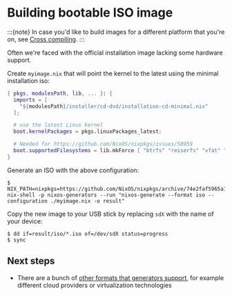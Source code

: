 # Building bootable ISO image

:::{note}
In case you'd like to build images for a different platform that you're on, see [Cross compiling](https://github.com/nix-community/nixos-generators#cross-compiling).
:::

Often we're faced with the official installation image lacking some hardware support.

Create `myimage.nix` that will point the kernel to the latest using the minimal installation iso:

```nix
{ pkgs, modulesPath, lib, ... }: {
  imports = [
    "${modulesPath}/installer/cd-dvd/installation-cd-minimal.nix"
  ];

  # use the latest Linux kernel
  boot.kernelPackages = pkgs.linuxPackages_latest;

  # Needed for https://github.com/NixOS/nixpkgs/issues/58959
  boot.supportedFilesystems = lib.mkForce [ "btrfs" "reiserfs" "vfat" "f2fs" "xfs" "ntfs" "cifs" ];
}
```

Generate an ISO with the above configuration:

```shell-session
$ NIX_PATH=nixpkgs=https://github.com/NixOS/nixpkgs/archive/74e2faf5965a12e8fa5cff799b1b19c6cd26b0e3.tar.gz nix-shell -p nixos-generators --run "nixos-generate --format iso --configuration ./myimage.nix -o result"
```

Copy the new image to your USB stick by replacing `sdX` with the name of your device:

```shell-session
$ dd if=result/iso/*.iso of=/dev/sdX status=progress
$ sync
```

## Next steps

- There are a bunch of [other formats that generators support](https://github.com/nix-community/nixos-generators#supported-formats),
  for example different cloud providers or virtualization technologies
